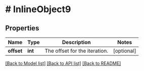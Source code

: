 # # InlineObject9

## Properties

Name | Type | Description | Notes
------------ | ------------- | ------------- | -------------
**offset** | **int** | The offset for the iteration. | [optional]

[[Back to Model list]](../../README.md#models) [[Back to API list]](../../README.md#endpoints) [[Back to README]](../../README.md)
